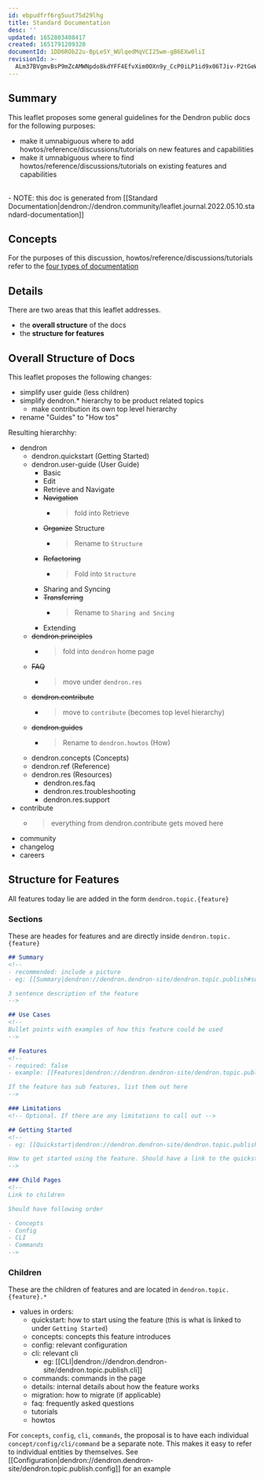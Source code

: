 ```yaml
---
id: ebpudfrf6rg5uut75d29lhg
title: Standard Documentation
desc: ''
updated: 1652803408417
created: 1651791209320
documentId: 1DD6ROb22u-BpLeSY_WUlqedMqVCI25wm-gB6EXw0liI
revisionId: >-
  ALm37BVgmvBsP9mZcAMWNpdo8kdYFF4EfvXim0OXn9y_CcP0iLP1id9x06TJiv-P2tGeWo7QAme-uZC13lXULA
---
```


## Summary

This leaflet proposes some general guidelines for the Dendron public docs for the following purposes:
- make it umnabiguous where to add howtos/reference/discussions/tutorials on new features and capabilities
- make it umnabiguous where to find howtos/reference/discussions/tutorials on existing features and capabilities
<br/>
- NOTE: this doc is generated from [[Standard Documentation|dendron://dendron.community/leaflet.journal.2022.05.10.standard-documentation]]

## Concepts
For the purposes of this discussion, howtos/reference/discussions/tutorials refer to the [four types of documentation](https://kevinslin.com/notes/y0swab2mazgi1793kp3v7f7)

## Details

There are two areas that this leaflet addresses. 
- the **overall structure** of the docs 
- the **structure for features** 

## Overall Structure of Docs

This leaflet proposes the following changes:

- simplify user guide (less children)
- simplify dendron.* hierarchy to be product related topics 
    - make contribution its own top level hierarchy
- rename "Guides" to "How tos" 

Resulting hierarchhy:

- dendron
    - dendron.quickstart (Getting Started)
    - dendron.user-guide (User Guide)
        - Basic
        - Edit
        - Retrieve and Navigate 
        - ~~Navigation~~ 
            - > fold into Retrieve
        - ~~Organize~~ Structure 
            - > Rename to `Structure`
        - ~~Refactoring~~ 
            - > Fold into `Structure`
        - Sharing and Syncing
        - ~~Transferring~~ 
            - > Rename to `Sharing and Sncing`
        - Extending
    - ~~dendron.principles~~  
        - > fold into `dendron` home page
    - ~~FAQ~~ 
        - > move under `dendron.res`
    - ~~dendron.contribute~~
        - > move to `contribute` (becomes top level hierarchy)
    - ~~dendron.guides~~
        - > Rename to `dendron.howtos` (How)
    - dendron.concepts (Concepts)
    - dendron.ref (Reference)
    - dendron.res (Resources)
        - dendron.res.faq
        - dendron.res.troubleshooting
        - dendron.res.support
- contribute 
    - > everything from dendron.contribute gets moved here
- community
- changelog
- careers

## Structure for Features

All features today lie are added in the form `dendron.topic.{feature}`

### Sections

These are heades for features and are directly inside `dendron.topic.{feature}`

```md
## Summary
<!-- 
- recommended: include a picture
- eg: [[Summary|dendron://dendron.dendron-site/dendron.topic.publish#summary]]

3 sentence description of the feature
-->

## Use Cases
<!--
Bullet points with examples of how this feature could be used
-->

## Features
<!-- 
- required: false
- example: [[Features|dendron://dendron.dendron-site/dendron.topic.publish.features]]

If the feature has sub features, list them out here 
-->

### Limitations
<!-- Optional. If there are any limitations to call out -->

## Getting Started
<!-- 
- eg: [[Quickstart|dendron://dendron.dendron-site/dendron.topic.publish.quickstart]]

How to get started using the feature. Should have a link to the quickstart doc
-->

### Child Pages
<!-- 
Link to children 

Should have following order

- Concepts
- Config
- CLI
- Commands
-->
```

### Children
These are the children of features and are located in `dendron.topic.{feature}.*`

- values in orders:
    - quickstart: how to start using the feature (this is what is linked to under `Getting Started`)
    - concepts: concepts this feature introduces
    - config: relevant configuration
    - cli: relevant cli
        - eg: [[CLI|dendron://dendron.dendron-site/dendron.topic.publish.cli]]
    - commands: commands in the page
    - details: internal details about how the feature works
    - migration: how to migrate (if applicable)
    - faq: frequently asked questions
    - tutorials
    - howtos


For `concepts`, `config`, `cli`, `commands`, the proposal is to have each individual `concept/config/cli/command` be a separate note. This makes it easy to refer to individual entities by themselves. See [[Configuration|dendron://dendron.dendron-site/dendron.topic.publish.config]] for an example
